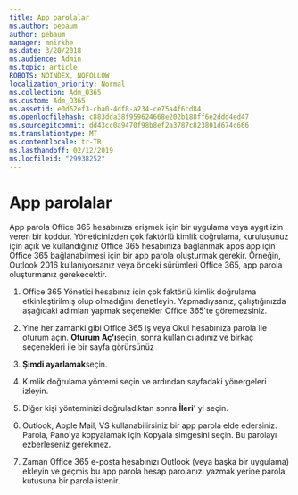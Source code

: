 ```yaml
---
title: App parolalar
ms.author: pebaum
author: pebaum
manager: mnirkhe
ms.date: 3/20/2018
ms.audience: Admin
ms.topic: article
ROBOTS: NOINDEX, NOFOLLOW
localization_priority: Normal
ms.collection: Adm_O365
ms.custom: Adm_O365
ms.assetid: e0d62ef3-cba0-4df8-a234-ce75a4f6cd84
ms.openlocfilehash: c883dda38f959624668e202b188ff6e2ddd4ed47
ms.sourcegitcommit: dd43cc0a9470f98b8ef2a3787c823801d674c666
ms.translationtype: MT
ms.contentlocale: tr-TR
ms.lasthandoff: 02/12/2019
ms.locfileid: "29938252"
---
```

# <a name="app-passwords"></a>App parolalar

App parola Office 365 hesabınıza erişmek için bir uygulama veya aygıt izin veren bir koddur. Yöneticinizden çok faktörlü kimlik doğrulama, kuruluşunuz için açık ve kullandığınız Office 365 hesabınıza bağlanmak apps app için Office 365 bağlanabilmesi için bir app parola oluşturmak gerekir. Örneğin, Outlook 2016 kullanıyorsanız veya önceki sürümleri Office 365, app parola oluşturmanız gerekecektir.
  
1. Office 365 Yönetici hesabınız için çok faktörlü kimlik doğrulama etkinleştirilmiş olup olmadığını denetleyin. Yapmadıysanız, çalıştığınızda aşağıdaki adımları yapmak seçenekler Office 365'te göremezsiniz.
    
2. Yine her zamanki gibi Office 365 iş veya Okul hesabınıza parola ile oturum açın. **Oturum Aç'ı**seçin, sonra kullanıcı adınız ve birkaç seçenekleri ile bir sayfa görürsünüz 
    
3. **Şimdi ayarlamak**seçin. 
    
4. Kimlik doğrulama yöntemi seçin ve ardından sayfadaki yönergeleri izleyin.
    
5. Diğer kişi yönteminizi doğruladıktan sonra **İleri**' yi seçin. 
    
6. Outlook, Apple Mail, VS kullanabilirsiniz bir app parola elde edersiniz. Parola, Pano'ya kopyalamak için Kopyala simgesini seçin. Bu parolayı ezberleseniz gerekmez. 
    
7. Zaman Office 365 e-posta hesabınızı Outlook (veya başka bir uygulama) ekleyin ve geçmiş bu app parola hesap parolanızı yazmak yerine parola kutusuna bir parola istenir. 
    

